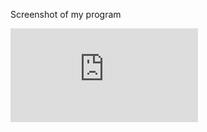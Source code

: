 Screenshot of my program 

![ScreenShot](https://github.com/nannastoerup/Mini_ex/blob/master/mini_ex4/empty-example/index.html)
